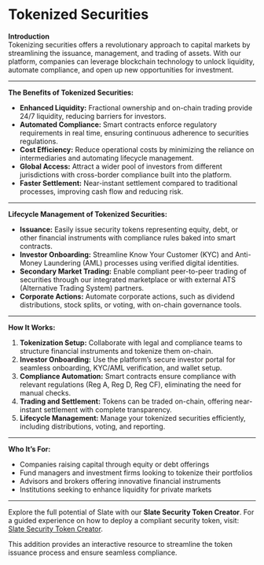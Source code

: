 # Tokenized Securities

**Introduction**\
Tokenizing securities offers a revolutionary approach to capital markets by streamlining the issuance, management, and trading of assets. With our platform, companies can leverage blockchain technology to unlock liquidity, automate compliance, and open up new opportunities for investment.

***

**The Benefits of Tokenized Securities:**

* **Enhanced Liquidity:** Fractional ownership and on-chain trading provide 24/7 liquidity, reducing barriers for investors.
* **Automated Compliance:** Smart contracts enforce regulatory requirements in real time, ensuring continuous adherence to securities regulations.
* **Cost Efficiency:** Reduce operational costs by minimizing the reliance on intermediaries and automating lifecycle management.
* **Global Access:** Attract a wider pool of investors from different jurisdictions with cross-border compliance built into the platform.
* **Faster Settlement:** Near-instant settlement compared to traditional processes, improving cash flow and reducing risk.

***

**Lifecycle Management of Tokenized Securities:**

* **Issuance:** Easily issue security tokens representing equity, debt, or other financial instruments with compliance rules baked into smart contracts.
* **Investor Onboarding:** Streamline Know Your Customer (KYC) and Anti-Money Laundering (AML) processes using verified digital identities.
* **Secondary Market Trading:** Enable compliant peer-to-peer trading of securities through our integrated marketplace or with external ATS (Alternative Trading System) partners.
* **Corporate Actions:** Automate corporate actions, such as dividend distributions, stock splits, or voting, with on-chain governance tools.

***

**How It Works:**

1. **Tokenization Setup:** Collaborate with legal and compliance teams to structure financial instruments and tokenize them on-chain.
2. **Investor Onboarding:** Use the platform’s secure investor portal for seamless onboarding, KYC/AML verification, and wallet setup.
3. **Compliance Automation:** Smart contracts ensure compliance with relevant regulations (Reg A, Reg D, Reg CF), eliminating the need for manual checks.
4. **Trading and Settlement:** Tokens can be traded on-chain, offering near-instant settlement with complete transparency.
5. **Lifecycle Management:** Manage your tokenized securities efficiently, including distributions, voting, and reporting.

***

**Who It’s For:**

* Companies raising capital through equity or debt offerings
* Fund managers and investment firms looking to tokenize their portfolios
* Advisors and brokers offering innovative financial instruments
* Institutions seeking to enhance liquidity for private markets

***

Explore the full potential of Slate with our **Slate Security Token Creator**. For a guided experience on how to deploy a compliant security token, visit:\
[Slate Security Token Creator](https://chatgpt.com/g/g-sWq1c0ODe-slate-security-token-creator).

This addition provides an interactive resource to streamline the token issuance process and ensure seamless compliance.
